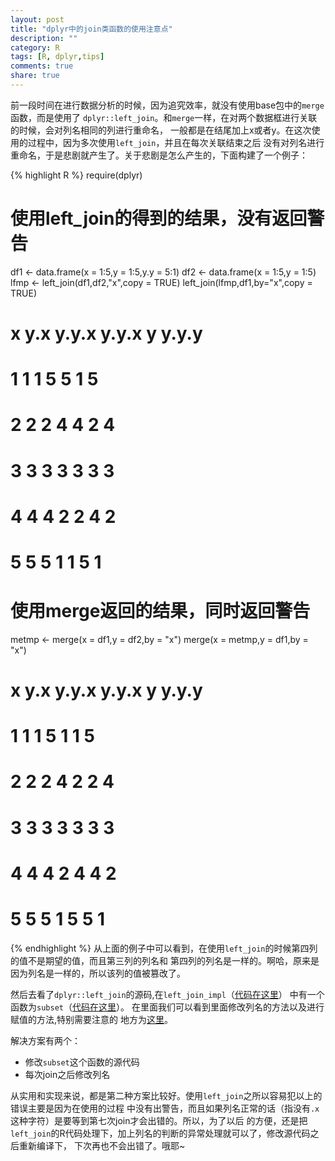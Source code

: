 ```yaml
---
layout: post
title: "dplyr中的join类函数的使用注意点"
description: ""
category: R
tags: [R, dplyr,tips]
comments: true
share: true
---
```

前一段时间在进行数据分析的时候，因为追究效率，就没有使用base包中的`merge`函数，而是使用了
`dplyr::left_join`。和`merge`一样，在对两个数据框进行关联的时候，会对列名相同的列进行重命名，
一般都是在结尾加上x或者y。在这次使用的过程中，因为多次使用`left_join`，并且在每次关联结束之后
没有对列名进行重命名，于是悲剧就产生了。关于悲剧是怎么产生的，下面构建了一个例子：

{% highlight R %}
require(dplyr)
# 使用left_join的得到的结果，没有返回警告
df1 <- data.frame(x = 1:5,y = 1:5,y.y = 5:1)
df2 <- data.frame(x = 1:5,y = 1:5)
lfmp <- left_join(df1,df2,"x",copy = TRUE)
left_join(lfmp,df1,by="x",copy = TRUE)
#   x y.x y.y.x y.y.x y y.y.y
# 1 1   1     5     5 1     5
# 2 2   2     4     4 2     4
# 3 3   3     3     3 3     3
# 4 4   4     2     2 4     2
# 5 5   5     1     1 5     1

# 使用merge返回的结果，同时返回警告
metmp <- merge(x = df1,y = df2,by = "x")
merge(x = metmp,y = df1,by = "x")
#   x y.x y.y.x y.y.x y y.y.y
# 1 1   1     5     1 1     5
# 2 2   2     4     2 2     4
# 3 3   3     3     3 3     3
# 4 4   4     2     4 4     2
# 5 5   5     1     5 5     1
{% endhighlight %}
从上面的例子中可以看到，在使用`left_join`的时候第四列的值不是期望的值，而且第三列的列名和
第四列的列名是一样的。啊哈，原来是因为列名是一样的，所以该列的值被篡改了。

然后去看了`dplyr::left_join`的源码,在`left_join_impl`（[代码在这里](https://github.com/hadley/dplyr/blob/11dfbcacb68937312a02feb3345e000fcdb3c54e/src/dplyr.cpp#L1143)）
中有一个函数为`subset`（[代码在这里](https://github.com/hadley/dplyr/blob/11dfbcacb68937312a02feb3345e000fcdb3c54e/src/dplyr.cpp#L919)）。
在里面我们可以看到里面修改列名的方法以及进行赋值的方法,特别需要注意的
地方为[这里](https://github.com/hadley/dplyr/blob/11dfbcacb68937312a02feb3345e000fcdb3c54e/src/dplyr.cpp#L960)。

解决方案有两个：

* 修改`subset`这个函数的源代码
* 每次join之后修改列名

从实用和实现来说，都是第二种方案比较好。使用`left_join`之所以容易犯以上的错误主要是因为在使用的过程
中没有出警告，而且如果列名正常的话（指没有`.x`这种字符）是要等到第七次join才会出错的。所以，为了以后
的方便，还是把`left_join`的R代码处理下，加上列名的判断的异常处理就可以了，修改源代码之后重新编译下，
下次再也不会出错了。哦耶~
